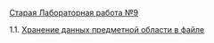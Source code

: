 <a href="https://vk.com/doc-78641724_379302312?hash=0839661415cebb4487&dl=87a7444ce00b755c37">Старая Лабораторная работа №9</a>

 1.1. <a href="https://github.com/Maxim22052002/Lab9/tree/master/Number1.1(9)">Хранение данных предметной области в файле</a>
